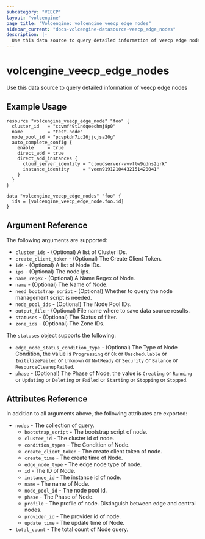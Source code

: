 ```yaml
---
subcategory: "VEECP"
layout: "volcengine"
page_title: "Volcengine: volcengine_veecp_edge_nodes"
sidebar_current: "docs-volcengine-datasource-veecp_edge_nodes"
description: |-
  Use this data source to query detailed information of veecp edge nodes
---
```

# volcengine_veecp_edge_nodes
Use this data source to query detailed information of veecp edge nodes
## Example Usage
```hcl
resource "volcengine_veecp_edge_node" "foo" {
  cluster_id   = "ccvmf49t1ndqeechmj8p0"
  name         = "test-node"
  node_pool_id = "pcvpkdn7ic26jjcjsa20g"
  auto_complete_config {
    enable     = true
    direct_add = true
    direct_add_instances {
      cloud_server_identity = "cloudserver-wvvflw9qdns2qrk"
      instance_identity     = "veen91912104432151420041"
    }
  }
}

data "volcengine_veecp_edge_nodes" "foo" {
  ids = [volcengine_veecp_edge_node.foo.id]
}
```
## Argument Reference
The following arguments are supported:
* `cluster_ids` - (Optional) A list of Cluster IDs.
* `create_client_token` - (Optional) The Create Client Token.
* `ids` - (Optional) A list of Node IDs.
* `ips` - (Optional) The node ips.
* `name_regex` - (Optional) A Name Regex of Node.
* `name` - (Optional) The Name of Node.
* `need_bootstrap_script` - (Optional) Whether to query the node management script is needed.
* `node_pool_ids` - (Optional) The Node Pool IDs.
* `output_file` - (Optional) File name where to save data source results.
* `statuses` - (Optional) The Status of filter.
* `zone_ids` - (Optional) The Zone IDs.

The `statuses` object supports the following:

* `edge_node_status_condition_type` - (Optional) The Type of Node Condition, the value is `Progressing` or `Ok` or `Unschedulable` or `InitilizeFailed` or `Unknown` or `NotReady` or `Security` or `Balance` or `ResourceCleanupFailed`.
* `phase` - (Optional) The Phase of Node, the value is `Creating` or `Running` or `Updating` or `Deleting` or `Failed` or `Starting` or `Stopping` or `Stopped`.

## Attributes Reference
In addition to all arguments above, the following attributes are exported:
* `nodes` - The collection of query.
    * `bootstrap_script` - The bootstrap script of node.
    * `cluster_id` - The cluster id of node.
    * `condition_types` - The Condition of Node.
    * `create_client_token` - The create client token of node.
    * `create_time` - The create time of Node.
    * `edge_node_type` - The edge node type of node.
    * `id` - The ID of Node.
    * `instance_id` - The instance id of node.
    * `name` - The name of Node.
    * `node_pool_id` - The node pool id.
    * `phase` - The Phase of Node.
    * `profile` - The profile of node. Distinguish between edge and central nodes.
    * `provider_id` - The provider id of node.
    * `update_time` - The update time of Node.
* `total_count` - The total count of Node query.


